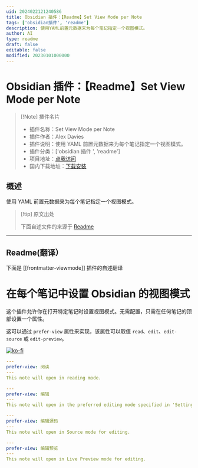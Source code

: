 ```yaml
---
uid: 2024022121240586
title: Obsidian 插件：【Readme】Set View Mode per Note
tags: ['obsidian插件', 'readme']
description: 使用YAML前置元数据来为每个笔记指定一个视图模式。
author: AI
type: readme
draft: false
editable: false
modified: 20230101000000
---
```


# Obsidian 插件：【Readme】Set View Mode per Note

> [!Note] 插件名片
> - 插件名称：Set View Mode per Note
> - 插件作者：Alex Davies
> - 插件说明：使用 YAML 前置元数据来为每个笔记指定一个视图模式。
> - 插件分类：['obsidian 插件 ', 'readme']
> - 项目地址：[点我访问](https://github.com/AlexDavies8/obsidian-frontmatter-viewmode)
> - 国内下载地址：[下载安装](https://pkmer.cn/products/plugin/pluginMarket/?frontmatter-viewmode)

## 概述

使用 YAML 前置元数据来为每个笔记指定一个视图模式。

> [!tip] 原文出处
>
>下面自述文件的来源于 [Readme](https://ghproxy.net/https://raw.githubusercontent.com/AlexDavies8/obsidian-frontmatter-viewmode/main/README.md)

---

## Readme(翻译）

下面是 [[frontmatter-viewmode]] 插件的自述翻译

# 在每个笔记中设置 Obsidian 的视图模式

这个插件允许你在打开特定笔记时设置视图模式。无需配置，只需在任何笔记的顶部设置一个属性。

这可以通过 `prefer-view` 属性来实现，该属性可以取值 `read`、`edit`、`edit-source` 或 `edit-preview`。

[![ko-fi](https://ko-fi.com/img/githubbutton_sm.svg)](https://ko-fi.com/A0A8U5GAJ)

```yaml
---
prefer-view: 阅读
---
This note will open in reading mode.
```

```yaml
---
prefer-view: 编辑
---
This note will open in the preferred editing mode specified in 'Settings > Editor > Default editing mode'.
```

```yaml
---
prefer-view: 编辑源码
---
This note will open in Source mode for editing.
```

```yaml
---
prefer-view: 编辑预览
---
This note will open in Live Preview mode for editing.
```